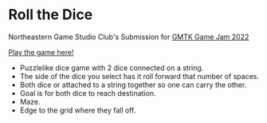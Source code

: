 # Roll the Dice
Northeastern Game Studio Club's Submission for [GMTK Game Jam 2022](https://itch.io/jam/gmtk-jam-2022)

[Play the game here!](https://marco-s-hampel.itch.io/roll-the-dice)

- Puzzlelike dice game with 2 dice connected on a string.
- The side of the dice you select has it roll forward that number of spaces.
- Both dice or attached to a string together so one can carry the other.
- Goal is for both dice to reach destination.
- Maze.
- Edge to the grid where they fall off.
